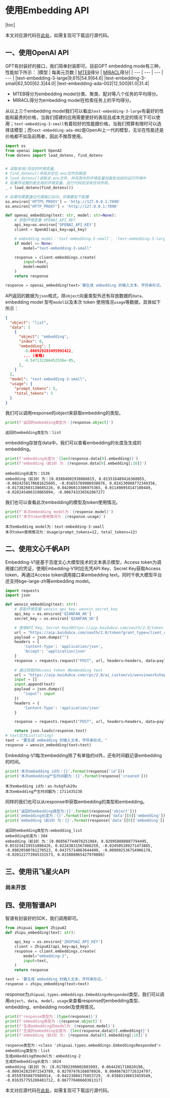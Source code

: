# 使用Embedding API

[toc]

本文对应源代码在[此处](https://github.com/datawhalechina/llm-universe/blob/main/notebook/C3%20%E6%90%AD%E5%BB%BA%E7%9F%A5%E8%AF%86%E5%BA%93/2.%E4%BD%BF%E7%94%A8%20Embedding%20API.ipynb)，如需复现可下载运行源代码。
## 一、使用OpenAI API
GPT有封装好的接口，我们简单封装即可。目前GPT embedding mode有三种，性能如下所示：
|模型 | 每美元页数 | [MTEB](https://github.com/embeddings-benchmark/mteb)得分 | [MIRACL](https://github.com/project-miracl/miracl)得分|
| --- | --- | --- | --- |
|text-embedding-3-large|9,615|54.9|64.6|
|text-embedding-3-small|62,500|62.3|44.0|
|text-embedding-ada-002|12,500|61.0|31.4|
* MTEB得分为embedding model分类、聚类、配对等八个任务的平均得分。
* MIRACL得分为embedding model在检索任务上的平均得分。  

从以上三个embedding model我们可以看出`text-embedding-3-large`有最好的性能和最贵的价格，当我们搭建的应用需要更好的表现且成本充足的情况下可以使用；`text-embedding-3-small`有着较好的性能跟价格，当我们预算有限时可以选择该模型；而`text-embedding-ada-002`是OpenAI上一代的模型，无论在性能还是价格都不如及前两者，因此不推荐使用。


```python
import os
from openai import OpenAI
from dotenv import load_dotenv, find_dotenv


# 读取本地/项目的环境变量。
# find_dotenv()寻找并定位.env文件的路径
# load_dotenv()读取该.env文件，并将其中的环境变量加载到当前的运行环境中  
# 如果你设置的是全局的环境变量，这行代码则没有任何作用。
_ = load_dotenv(find_dotenv())

# 如果你需要通过代理端口访问，你需要如下配置
os.environ['HTTPS_PROXY'] = 'http://127.0.0.1:7890'
os.environ["HTTP_PROXY"] = 'http://127.0.0.1:7890'

def openai_embedding(text: str, model: str=None):
    # 获取环境变量 OPENAI_API_KEY
    api_key=os.environ['OPENAI_API_KEY']
    client = OpenAI(api_key=api_key)

    # embedding model：'text-embedding-3-small', 'text-embedding-3-large', 'text-embedding-ada-002'
    if model == None:
        model="text-embedding-3-small"

    response = client.embeddings.create(
        input=text,
        model=model
    )
    return response

response = openai_embedding(text='要生成 embedding 的输入文本，字符串形式。')
```

API返回的数据为`json`格式，除`object`向量类型外还有存放数据的`data`、embedding model 型号`model`以及本次 token 使用情况`usage`等数据，具体如下所示：
```json
{
  "object": "list",
  "data": [
    {
      "object": "embedding",
      "index": 0,
      "embedding": [
        -0.006929283495992422,
        ... (省略)
        -4.547132266452536e-05,
      ],
    }
  ],
  "model": "text-embedding-3-small",
  "usage": {
    "prompt_tokens": 5,
    "total_tokens": 5
  }
}
```
我们可以调用response的object来获取embedding的类型。


```python
print(f'返回的embedding类型为：{response.object}')
```

    返回的embedding类型为：list


embedding存放在data中，我们可以查看embedding的长度及生成的embedding。


```python
print(f'embedding长度为：{len(response.data[0].embedding)}')
print(f'embedding（前10）为：{response.data[0].embedding[:10]}')
```

    embedding长度为：1536
    embedding（前10）为：[0.03884002938866615, 0.013516489416360855, -0.0024250170681625605, -0.01655769906938076, 0.024130908772349358, -0.017382603138685226, 0.04206013306975365, 0.011498954147100449, -0.028245486319065094, -0.00674333656206727]


我们也可以查看此次embedding的模型及token使用情况。


```python
print(f'本次embedding model为：{response.model}')
print(f'本次token使用情况为：{response.usage}')
```

    本次embedding model为：text-embedding-3-small
    本次token使用情况为：Usage(prompt_tokens=12, total_tokens=12)


## 二、使用文心千帆API
Embedding-V1是基于百度文心大模型技术的文本表示模型，Access token为调用接口的凭证，使用Embedding-V1时应先凭API Key、Secret Key获取Access token，再通过Access token调用接口来embedding text。同时千帆大模型平台还支持bge-large-zh等embedding model。


```python
import requests
import json

def wenxin_embedding(text: str):
    # 获取环境变量 wenxin_api_key、wenxin_secret_key
    api_key = os.environ['QIANFAN_AK']
    secret_key = os.environ['QIANFAN_SK']

    # 使用API Key、Secret Key向https://aip.baidubce.com/oauth/2.0/token 获取Access token
    url = "https://aip.baidubce.com/oauth/2.0/token?grant_type=client_credentials&client_id={0}&client_secret={1}".format(api_key, secret_key)
    payload = json.dumps("")
    headers = {
        'Content-Type': 'application/json',
        'Accept': 'application/json'
    }
    response = requests.request("POST", url, headers=headers, data=payload)
    
    # 通过获取的Access token 来embedding text
    url = "https://aip.baidubce.com/rpc/2.0/ai_custom/v1/wenxinworkshop/embeddings/embedding-v1?access_token=" + str(response.json().get("access_token"))
    input = []
    input.append(text)
    payload = json.dumps({
        "input": input
    })
    headers = {
        'Content-Type': 'application/json'
    }

    response = requests.request("POST", url, headers=headers, data=payload)

    return json.loads(response.text)
# text应为List(string)
text = "要生成 embedding 的输入文本，字符串形式。"
response = wenxin_embedding(text=text)
```

Embedding-V1每次embedding除了有单独的id外，还有时间戳记录embedding的时间。


```python
print('本次embedding id为：{}'.format(response['id']))
print('本次embedding产生时间戳为：{}'.format(response['created']))
```

    本次embedding id为：as-hvbgfuk29u
    本次embedding产生时间戳为：1711435238


同样的我们也可以从response中获取embedding的类型和embedding。


```python
print('返回的embedding类型为:{}'.format(response['object']))
print('embedding长度为：{}'.format(len(response['data'][0]['embedding'])))
print('embedding（前10）为：{}'.format(response['data'][0]['embedding'][:10]))
```

    返回的embedding类型为:embedding_list
    embedding长度为：384
    embedding（前10）为：[0.060567744076251984, 0.020958080887794495, 0.053234219551086426, 0.02243831567466259, -0.024505289271473885, -0.09820500761270523, 0.04375714063644409, -0.009092536754906178, -0.020122773945331573, 0.015808865427970886]


## 三、使用讯飞星火API

### 尚未开放

## 四、使用智谱API
智谱有封装好的SDK，我们调用即可。


```python
from zhipuai import ZhipuAI
def zhipu_embedding(text: str):

    api_key = os.environ['ZHIPUAI_API_KEY']
    client = ZhipuAI(api_key=api_key)
    response = client.embeddings.create(
        model="embedding-2",
        input=text,
    )
    return response

text = '要生成 embedding 的输入文本，字符串形式。'
response = zhipu_embedding(text=text)
```

response为`zhipuai.types.embeddings.EmbeddingsResponded`类型，我们可以调用`object`、`data`、`model`、`usage`来查看response的embedding类型、embedding、embedding model及使用情况。


```python
print(f'response类型为：{type(response)}')
print(f'embedding类型为：{response.object}')
print(f'生成embedding的model为：{response.model}')
print(f'生成的embedding长度为：{len(response.data[0].embedding)}')
print(f'embedding（前10）为: {response.data[0].embedding[:10]}')
```

    response类型为：<class 'zhipuai.types.embeddings.EmbeddingsResponded'>
    embedding类型为：list
    生成embedding的model为：embedding-2
    生成的embedding长度为：1024
    embedding（前10）为: [0.017892399802803993, 0.0644201710820198, -0.009342825971543789, 0.02707476168870926, 0.004067837726324797, -0.05597858875989914, -0.04223804175853729, -0.03003198653459549, -0.016357755288481712, 0.06777040660381317]

本文对应源代码在[此处](https://github.com/datawhalechina/llm-universe/blob/main/notebook/C3%20%E6%90%AD%E5%BB%BA%E7%9F%A5%E8%AF%86%E5%BA%93/2.%E4%BD%BF%E7%94%A8%20Embedding%20API.ipynb)，如需复现可下载运行源代码。